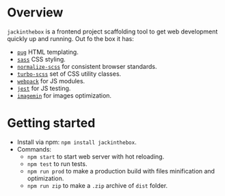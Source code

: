 # Overview

`jackinthebox` is a frontend project scaffolding tool to get web development quickly up and running. Out fo the box it has:

- [`pug`](https://pugjs.org/api/getting-started.html) HTML templating.
- [`sass`](https://sass-lang.com/) CSS styling.
- [`normalize-scss`](https://github.com/JohnAlbin/normalize-scss) for consistent browser standards.
- [`turbo-scss`](https://github.com/lyutkin/turbo-scss) set of CSS utility classes.
- [`webpack`](https://webpack.js.org/) for JS modules.
- [`jest`](https://facebook.github.io/jest/) for JS testing.
- [`imagemin`](https://github.com/imagemin/imagemin) for images optimization.

# Getting started
- Install via npm: `npm install jackinthebox`.
- Commands:
	- `npm start` to start web server with hot reloading.
	- `npm test` to run tests.
	- `npm run prod` to make a production build with files minification and optimization.
	- `npm run zip` to make a `.zip` archive of `dist` folder.
